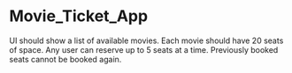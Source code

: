 # Movie_Ticket_App
UI should show a list of available movies.
Each movie should have 20 seats of space.
Any user can reserve up to 5 seats at a time.
Previously booked seats cannot be booked again.
